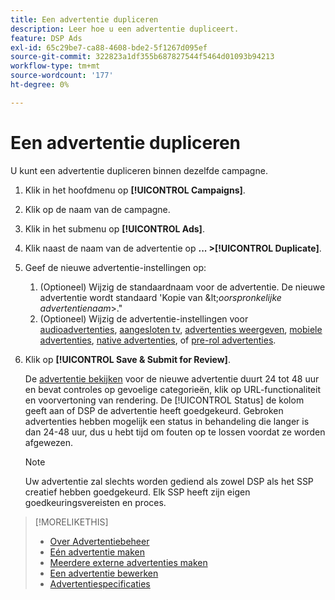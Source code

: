 ```yaml
---
title: Een advertentie dupliceren
description: Leer hoe u een advertentie dupliceert.
feature: DSP Ads
exl-id: 65c29be7-ca88-4608-bde2-5f1267d095ef
source-git-commit: 322823a1df355b687827544f5464d01093b94213
workflow-type: tm+mt
source-wordcount: '177'
ht-degree: 0%

---
```


# Een advertentie dupliceren

U kunt een advertentie dupliceren binnen dezelfde campagne.

1. Klik in het hoofdmenu op **[!UICONTROL Campaigns]**.
1. Klik op de naam van de campagne.
1. Klik in het submenu op **[!UICONTROL Ads]**.
1. Klik naast de naam van de advertentie op  **... >[!UICONTROL Duplicate]**.
1. Geef de nieuwe advertentie-instellingen op:
   1. (Optioneel) Wijzig de standaardnaam voor de advertentie. De nieuwe advertentie wordt standaard &#39;Kopie van \&lt;*oorspronkelijke advertentienaam*\>.&quot;
   1. (Optioneel) Wijzig de advertentie-instellingen voor [audioadvertenties](ad-settings-audio.md), [aangesloten tv](ad-settings-connected-tv.md), [advertenties weergeven](ad-settings-display.md), [mobiele advertenties](ad-settings-mobile.md), [native advertenties](ad-settings-native.md), of [pre-rol advertenties](ad-settings-pre-roll.md).
1. Klik op **[!UICONTROL Save & Submit for Review]**.

   De [advertentie bekijken](ad-about.md) voor de nieuwe advertentie duurt 24 tot 48 uur en bevat controles op gevoelige categorieën, klik op URL-functionaliteit en voorvertoning van rendering. De [!UICONTROL Status] de kolom geeft aan of DSP de advertentie heeft goedgekeurd. Gebroken advertenties hebben mogelijk een status in behandeling die langer is dan 24-48 uur, dus u hebt tijd om fouten op te lossen voordat ze worden afgewezen.

   >[!NOTE]
   >
   >Uw advertentie zal slechts worden gediend als zowel DSP als het SSP creatief hebben goedgekeurd. Elk SSP heeft zijn eigen goedkeuringsvereisten en proces.

>[!MORELIKETHIS]
>
>* [Over Advertentiebeheer](ad-about.md)
>* [Eén advertentie maken](ad-create.md)
>* [Meerdere externe advertenties maken](ad-create-multiple.md)
>* [Een advertentie bewerken](ad-edit.md)
>* [Advertentiespecificaties](/help/dsp/assets/ad-specs.pdf)

